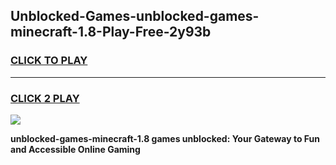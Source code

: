 
## Unblocked-Games-unblocked-games-minecraft-1.8-Play-Free-2y93b
<h3>
<a href="https://premium76.site?title=unblocked-games-minecraft-1.8&ref=18A">CLICK TO PLAY</a></h3>
<hr>

<h3>
<a href="https://premium76.site?title=unblocked-games-minecraft-1.8&ref=18A">CLICK 2 PLAY</a>
  
</h3>

<a href="https://premium76.site?title=unblocked-games-minecraft-1.8&ref=18A"><img src="https://clearcache.store/games.png"></a>


**unblocked-games-minecraft-1.8 games unblocked: Your Gateway to Fun and Accessible Online Gaming**
